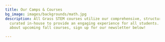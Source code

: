 ```yaml
---
title: Our Camps & Courses
bg_image: images/backgrounds/math.jpg
description: All Grass STEM courses utilize our comprehensive, structured curriculum
  curated in-house to provide an engaging experience for all students. To stay notified
  about upcoming fall courses, sign up for our newsletter below!

---
```


